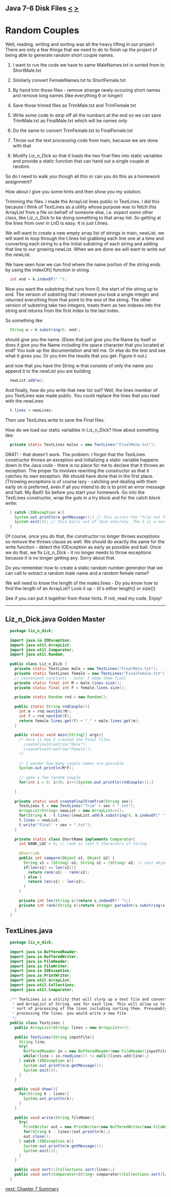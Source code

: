 ## Java 7-6 Disk Files [&LT;](Java0705.md) [&GT;](Java0707.md)
# Random Couples

Well, reading, writing and sorting was all the heavy lifting in our project. There are only a few things that we need to do to finish up the project of being able to generate random short couple  names.

  1.  I want to run the code we have to same MaleNames.txt in sorted from to ShortMale.txt
 
  2.  Similarly convert FemaleNames.txt to ShortFemale.txt
  
  2.  By hand trim those files - remove strange rarely occuring short names and remove long names (like everything 6 or longer)
  
  2.  Save those trimed files as TrimMale.txt and TrimFemale.txt
  
  2.  Write some code to strip off all the numbers at the end so we can save TrimMale.txt as FinalMale.txt which will be names only
  
  2.  Do the same to convert TrimFemale.txt to FinalFemale.txt
  
  2.  Throw out the text processing code from main, because we are done with that
  
  2.  Modify Liz_n_Dick so that it loads the two final files into static variables and provide a static function that can hand out a single couple at random.


So do I need to walk you though all this or can you do this as a homework assignment?

How about I give you some hints and then show you my solution.

Trimming the files. I made the ArrayList lines public in TextLines. I did this because I think of TextLines as a utility whose purpose was to fetch this ArrayList from a file on behalf of someone else, i.e. expect some other class, like Liz_n_Dick to be doing something to that array list. So getting at the lines from over in LnD is easy. It is just t.lines.

We will want to create a new empty array list of strings in main, newList, we will want to loop through the t.lines list grabbing each line one at a time and converting each string to a the initial substring of each string and adding that line to our growing newList. When we are done we will want to write out the newList.

We have seen how we can find where the name portion of the string ends by using the indexOf() function in string.

```java
  int end = k.indexOf(" ");
```

Now you want the substring that runs from 0, the start of the string up to end. The version of substring that I showed you took a single integer and returned everything from that point to the end of the string. The other version of substring take two integers, treats them as two indexes into the string and returns from the first index to the last index.

So something like

```java
  String w = k.substring(0, end);
```

should give you the name. (Does that just give you the Name by itself or does it give you the Name including the space character that you located at end? You look up the documentation and tell me. Or else do the test and see what it gives you. Or you trim the results that you get. Figure it out.)

and now that you have the String w that consists of only the name you append it to the newList you are building

```java
  newList.add(w);
```

And finally, how do you write that new list out? Well, the lines member of you TextLines was made public. You could replace the lines that you read with the newLines

```java
  t.lines = newLines;
```

Then use TextLines.write to save the Final files.

How do we load our static variables in Liz_n_Dick? How about something like:

```java
  private static TextLines males = new TextLines("FinalMale.txt");
```

DRAT! - that doesn't work. The problem: I forgot that the TextLines constructor throws an exception and initializing a static variable happens down in the Java code - there is no place for me to declare that it throws an exception. The proper fix involves rewriting the constructor so that it catches its own exception. We should have done that in the first place. (Throwing exceptions is of course lazy - catching and dealing with them early on is preferred, even if all you intend to do is to print an error message and halt. My Bad!) So before you start your homework. Go into the TextLines constructor, wrap the guts in a try block and for the catch block write:

```java
  } catch (IOException e){
    System.out.println(e.getMessage();) // this prints the "file not found" msg if that was the problem
    System.exit(3); // this bails out of Java entirely. The 3 is a non-zero number to tell the OS that this program did not terminate properly.
  }
```

Of course, once you do that, the constructor no longer throws exceptions so remove the throws clause as well. We should do exactly the same for the write function - detect the IOException as early as possible and bail. Once we do that, we fix Liz_n_Dick - it no longer needs to throw exceptions because it is no longer getting any. Sorry about that.

Do you remember how to create a static random number generator that we can call to extract a random male name and a random female name?

We will need to know the length of the males.lines - Do you know how to find the length of an ArrayList? Look it up - (it's either length() or size())

See if you can put it together from those hints. If not, read my code. Enjoy!

---
## Liz_n_Dick.java Golden Master

```java
  package liz_n_dick;
  
  import java.io.IOException;
  import java.util.ArrayList;
  import java.util.Comparator;
  import java.util.Random;
  
  public class Liz_n_Dick {
    private static TextLines male = new TextLines("FinalMale.txt");
    private static TextLines female = new TextLines("FinalFemale.txt");
    // convenient constants - note: I made them final
    private static final int M = male.lines.size();
    private static final int F = female.lines.size();
  
    private static Random rnd = new Random(); 
  
    public static String rndCouple(){
      int m = rnd.nextInt(M);
      int f = rnd.nextInt(F);
      return female.lines.get(f) + "_" + male.lines.get(m);
    }
  
    public static void main(String[] args){
      /* here is how I created the Final files
        createFinalFromTrim("Male");
        createFinalFromTrim("Female");
      */
  
      // I wonder how many couple names are possible
      System.out.println(M*F);
  
      // spew a few random couple
      for(int i = 0; i<30; i++){System.out.println(rndCouple());}
  
    }
  
    private static void createFinalFromTrim(String sex){
      TextLines t = new TextLines("Trim" + sex + ".txt");
      ArrayList<String> newList = new ArrayList<>();
      for(String k : t.lines){newList.add(k.substring(0, k.indexOf(" ")));}
      t.lines = newList;
      t.write("Final" + sex + ".txt");
    }
  
    private static class ShortName implements Comparator{
      int RANK_LOC = 5; // rank is last 5 characters of string
      
      @Override
      public int compare(Object o1, Object o2) {
        String s1 = (String) o1; String s2 = (String) o2; // cast objecst to String
        if(len(s1) == len(s2)){
          return rank(s1) - rank(s2);
        } else {
          return len(s1) - len(s2);
        }
      }
  
      private int len(String s){return s.indexOf(" ");}
      private int rank(String s){return Integer.parseInt(s.substring(s.length() - RANK_LOC).trim());}
    }
  }
```  
  
## TextLines.java

```java
  package liz_n_dick;
  
  import java.io.BufferedReader;
  import java.io.BufferedWriter;
  import java.io.FileReader;
  import java.io.FileWriter;
  import java.io.IOException;
  import java.io.PrintWriter;
  import java.util.ArrayList;
  import java.util.Collections;
  import java.util.Comparator;
  
  /** TextLines is a utility that will slurp up a text file and convert it to
   * and ArrayList of String, one for each line. This will allow us to do any
   * sort of processing of the lines including sorting them. Presumably, after
   * processing the lines, you would write a new file.
   */
  public class TextLines {
    public ArrayList<String> lines = new ArrayList<>();
  
    public TextLines(String inputFile){
      String line;
      try{
        BufferedReader in = new BufferedReader(new FileReader(inputFile));
        while((line = in.readLine()) != null){lines.add(line);}
      } catch (IOException e){
        System.out.println(e.getMessage());
        System.exit(3);
      }
    }
  
    public void show(){
      for(String k : lines){
        System.out.println(k);
      }
    }
  
    public void write(String fileName){
      try{
        PrintWriter out = new PrintWriter(new BufferedWriter(new FileWriter(fileName)));
        for(String k : lines){out.println(k);}
        out.close();
      } catch (IOException e){
        System.out.println(e.getMessage());
        System.exit(3);
      }
    }
  
    public void sort(){Collections.sort(lines);}
    public void sort(Comparator<String> comparator){Collections.sort(lines, comparator);}
  }
```

[next: Chapter 7 Summary](Java0707.md)